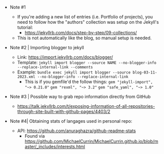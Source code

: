 
- Note #1
    - If you're adding a new list of entries (i.e. Portfolio of projects), you need to follow how the "authors" collection was setup on the Jekyll's tutorial:
        - https://jekyllrb.com/docs/step-by-step/09-collections/
    - This is not automatically like the blog, so manual setup is needed.

- Note #2 | Importing blogger to jekyll
    - Link: https://import.jekyllrb.com/docs/blogger/
    - Template:
        `jekyll import blogger --source NAME --no-blogger-info --replace-internal-link --comments`
    - Example:
        `bundle exec jekyll import blogger --source blog-03-11-2023.xml --no-blogger-info --replace-internal-link`
        - This is if you gemfile'd the follow things:
            `gem "jekyll-import", "~> 0.21.0"`
            `gem "rexml", "~> 3.2"`
            `gem "safe_yaml", "~> 1.0"`

- Note #3 | Possible way to grab repo information directly from GitHub
    - https://talk.jekyllrb.com/t/exposing-information-of-all-repositories-through-site-built-with-github-pages/4403/2

- Note #4| Obtaining stats of langages used in personal repo:
    - API: https://github.com/anuraghazra/github-readme-stats
        - Found via https://github.com/MichaelCurrin/MichaelCurrin.github.io/blob/master/_includes/interests.html